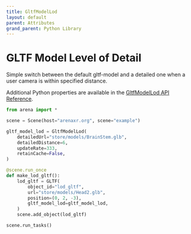 ```yaml
---
title: GltfModelLod
layout: default
parent: Attributes
grand_parent: Python Library
---
```


# GLTF Model Level of Detail

Simple switch between the default gltf-model and a detailed one when a user camera is within specified distance.


Additional Python properties are available in the [GltfModelLod API Reference](/content/python-api/attributes/gltf_model_lod).

```python
from arena import *

scene = Scene(host="arenaxr.org", scene="example")

gltf_model_lod = GltfModelLod(
    detailedUrl="store/models/BrainStem.glb",
    detailedDistance=6,
    updateRate=333,
    retainCache=False,
)

@scene.run_once
def make_lod_gltf():
    lod_gltf = GLTF(
        object_id="lod_gltf",
        url="store/models/Head2.glb",
        position=(0, 2, -3),
        gltf_model_lod=gltf_model_lod,
    )
    scene.add_object(lod_gltf)

scene.run_tasks()
```
